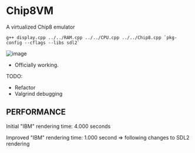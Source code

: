 # Chip8VM
A virtualized Chip8 emulator 


```
g++ display.cpp ../../RAM.cpp ../../CPU.cpp ../../Chip8.cpp `pkg-config --cflags --libs sdl2`
```


![image](https://user-images.githubusercontent.com/83780720/181401261-6da41061-50d0-46c6-a3c8-1fcd15b2477b.png)



- Officially working. 


TODO: 
* Refactor 
* Valgrind debugging



## PERFORMANCE

Initial "IBM" rendering time: 4.000 seconds

Improved "IBM" rendering time: 1.000 second => following changes to SDL2 rendering


